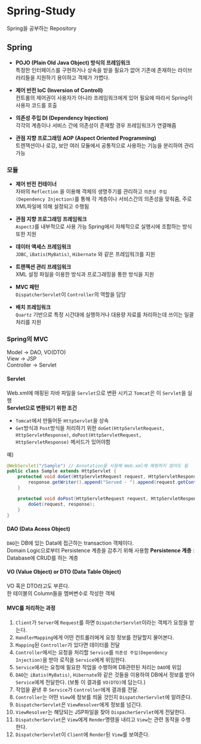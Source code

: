# Spring-Study
Spring을 공부하는 Repository
  
## Spring
* **POJO (Plain Old Java Object) 방식의 프레임워크**  
    특정한 인터페이스를 구현하거나 상속을 받을 필요가 없어 기존에 존재하는 라이브러리들을 지원하기 용이하고 객체가 가볍다.
  
* **제어 반전 IoC (Inversion of Controll)**  
    컨트롤의 제어권이 사용자가 아니라 프레임워크에게 있어 필요에 따라서 Spring이 사용자 코드를 호출
  
* **의존성 주입 DI (Dependency Injection)**  
    각각의 계층이나 서비스 간에 의존성이 존재할 경우 프레임워크가 연결해줌
  
* **관점 지향 프로그래밍 AOP (Aspect Oriented Programming)**  
    트렌잭션이나 로깅, 보안 여러 모듈에서 공통적으로 사용하는 기능을 분리하여 관리 가능

### 모듈
* **제어 반전 컨테이너**  
    자바의 `Reflection` 을 이용해 객체의 생명주기를 관리하고 `의존성 주입 (Dependency Injection)`를 통해 각 계층이나 서비스간의 의존성을 맞춰줌, 주로 XML파일에 의해 설정되고 수행됨
  
* **관점 지향 프로그래밍 프레임워크**  
    `AspectJ`를 내부적으로 사용 가능
    Spring에서 자체적으로 실행시에 조합하는 방식 또한 지원
  
* **데이터 액세스 프레임워크**  
    `JDBC`, `iBatis(MyBatis)`, `Hibernate` 와 같은 프레임워크를 지원
  
* **트랜젝션 관리 프레임워크**  
    XML 설정 파일을 이용한 방식과 프로그래밍을 통한 방식을 지원
  
* **MVC 패턴**  
    `DispatcherServlet`이 `Controller`의 역할을 담당
  
* **배치 프레임워크**  
    `Quartz` 기반으로 특정 시간대에 실행하거나 대용량 자료를 처리하는데 쓰이는 일괄 처리를 지원
### Spring의 MVC
Model -> DAO, VO(DTO)  
View -> JSP  
Controller -> Servlet 
#### Servlet
Web.xml에 매핑된 자바 파일을 `Servlet`으로 변환 시키고 `Tomcat`은 이 `Servlet`을 실행  
**Servlet으로 변환되기 위한 조건**  
* `Tomcat`에서 만들어둔 `HttpServlet`을 상속  
* `Get`방식과 `Post`방식을 처리하기 위한 `doGet(HttpServletRequest, HttpServletResponse)`, `doPost(HttpServletRequest, HttpServletResponse)` 메서드가 있어야함  
  
예)  
``` java
@WebServlet("/Sample") // Annotation을 사용해 Web.xml에 매핑하지 않아도 됨
public class Sample extends HttpServlet {
    protected void doGet(HttpServletRequest request, HttpServletResponse response) throws ServletException, IOException {
        response.getWriter().append("Served - ").append(request.getContextPath());
    }

    protected void doPost(HttpServletRequest request, HttpServletResponse) throws ServletException, IOException {
        doGet(request, response);
    }
}
```
  
#### DAO (Data Acess Object)
`DAO`는 DB에 있는 Data에 접근하는 transaction 객체이다.  
Domain Logic으로부터 Persistence 계층을 감추기 위해 사용함
**Persistence 계층** : Database에 CRUD를 하는 계층
  
#### VO (Value Object) or DTO (Data Table Object)
VO 혹은 DTO라고도 부른다.  
한 테이블의 Column들을 멤버변수로 작성한 객체  
  
#### MVC를 처리하는 과정
1. `Client`가 `Server`에 `Request`를 하면 `DispatcherServlet`이라는 객체가 요청을 받는다.  
2. `HandlerMapping`에게 어떤 컨트롤러에게 요청 정보를 전달할지 물어본다.  
3. `Mapping`된 `Controller`가 있다면 데이터를 전달  
4. `Controller`에서는 요청을 처리할 `Service`를 `의존성 주입(Dependency Injection)`을 받아 로직을 `Service`에게 위임한다.  
5. `Service`에서는 요청에 필요한 작업을 수행하며 DB관련된 처리는 `DAO`에 위임  
6. `DAO`는 `iBatis(MyBatis)`, `Hibernate`와 같은 것들을 이용하여 DB에서 정보를 받아 `Service`에게 전달한다. (보통 이 결과를 `VO(DTO)`에 담는다.)  
7. 작업을 끝낸 후 `Service`가 `Controller`에게 결과를 전달.  
8. `Controller`는 어떤 `View`에 정보를 띄울 것인지 `DispatcherServlet`에 알려준다.  
9. `DispatcherServlet`은 `ViewResolver`에게 정보를 넘긴다.  
10. `ViewResolver`는 해당되는 JSP파일을 찾아 `DispacherServlet`에게 전달한다.  
11. `DispatcherServlet`은 `View`에게 `Render`명령을 내리고 `View`는 관련 동작을 수행한다.  
12. `DispatcherServlet`이 `Client`에 `Render`된 `View`를 보여준다.  
